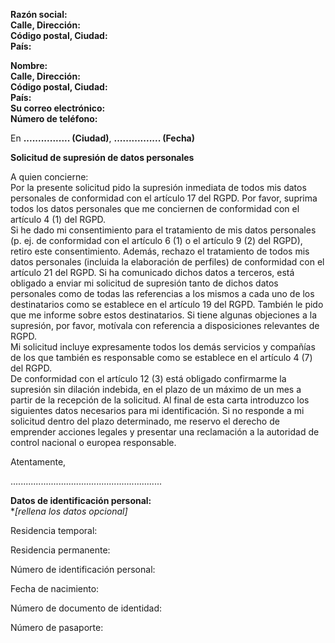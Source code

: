 **Razón social:**  
**Calle, Dirección:**  
**Código postal, Ciudad:**  
**País:**

**Nombre:**  
**Calle, Dirección:**  
**Código postal, Ciudad:**  
**País:**  
**Su correo electrónico:**  
**Número de teléfono:**

En **................ (Ciudad)**, **................ (Fecha)**

**Solicitud de supresión de datos personales**

A quien concierne:  
Por la presente solicitud pido la supresión inmediata de todos mis datos personales de
conformidad con el artículo 17 del RGPD. Por favor, suprima todos los datos personales que
me conciernen de conformidad con el artículo 4 (1) del RGPD.  
Si he dado mi consentimiento para el tratamiento de mis datos personales (p. ej. de
conformidad con el artículo 6 (1) o el artículo 9 (2) del RGPD), retiro este consentimiento.
Además, rechazo el tratamiento de todos mis datos personales (incluida la elaboración de
perfiles) de conformidad con el artículo 21 del RGPD.
Si ha comunicado dichos datos a terceros, está obligado a enviar mi solicitud de supresión
tanto de dichos datos personales como de todas las referencias a los mismos a cada uno de
los destinatarios como se establece en el artículo 19 del RGPD. También le pido que me
informe sobre estos destinatarios.
Si tiene algunas objeciones a la supresión, por favor, motívala con referencia a disposiciones
relevantes de RGPD.  
Mi solicitud incluye expresamente todos los demás servicios y compañías de los que
también es responsable como se establece en el artículo 4 (7) del RGPD.  
De conformidad con el artículo 12 (3) está obligado confirmarme la supresión sin dilación
indebida, en el plazo de un máximo de un mes a partir de la recepción de la solicitud.
Al final de esta carta introduzco los siguientes datos necesarios para mi identificación.
Si no responde a mi solicitud dentro del plazo determinado, me reservo el derecho de
emprender acciones legales y presentar una reclamación a la autoridad de control nacional o
europea responsable.

Atentamente,

............................................................

**Datos de identificación personal:**  
**[rellena los datos *opcional]**

Residencia temporal:

Residencia permanente:

Número de identificación personal:

Fecha de nacimiento:

Número de documento de identidad:

Número de pasaporte:
